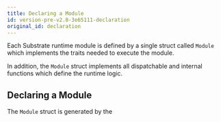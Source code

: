 ```yaml
---
title: Declaring a Module
id: version-pre-v2.0-3e65111-declaration
original_id: declaration
---
```


Each Substrate runtime module is defined by a single struct called `Module` which implements the traits needed to execute the module.

In addition, the `Module` struct implements all dispatchable and internal functions which define the runtime logic.

## Declaring a Module

The `Module` struct is generated by the 